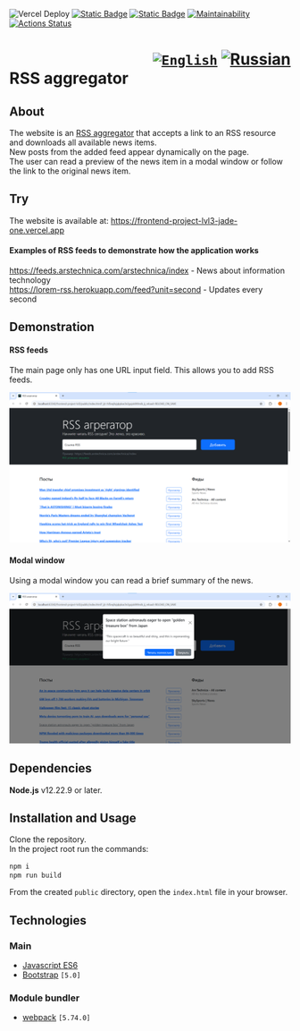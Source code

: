 ![Vercel Deploy](https://deploy-badge.vercel.app/vercel/frontend-project-lvl3-jade-one)
[![Static Badge](https://img.shields.io/badge/node-%3E%3D22.11.0-brightgreen)](https://nodejs.org/en)
[![Static Badge](https://img.shields.io/badge/npm-%3E%3D10.9.0-blue)](https://docs.npmjs.com/downloading-and-installing-node-js-and-npm)
[![Maintainability](https://api.codeclimate.com/v1/badges/930caad48b51130a79af/maintainability)](https://codeclimate.com/github/Frit027/frontend-project-lvl3/maintainability)
[![Actions Status](https://github.com/Frit027/frontend-project-lvl3/workflows/hexlet-check/badge.svg)](https://github.com/Frit027/frontend-project-lvl3/actions)

<h1>
    <div align="right">
        <code><a href="#"><img src="https://cdn.jsdelivr.net/gh/lipis/flag-icons/flags/4x3/us.svg" width="32" alt="English" title="English"/></a></code>
        <a href="README-RU.md"><img src="https://cdn.jsdelivr.net/gh/lipis/flag-icons/flags/4x3/ru.svg" width="32" alt="Russian" title="Russian"/></a>
    </div>
    RSS aggregator
</h1>

## About
The website is an [RSS aggregator](https://en.wikipedia.org/wiki/News_aggregator) that accepts a link to an RSS resource
and downloads all available news items.  
New posts from the added feed appear dynamically on the page.  
The user can read a preview of the news item in a modal window or follow the link to the original news item.

## Try
The website is available at: https://frontend-project-lvl3-jade-one.vercel.app

#### Examples of RSS feeds to demonstrate how the application works
https://feeds.arstechnica.com/arstechnica/index - News about information technology  
https://lorem-rss.herokuapp.com/feed?unit=second - Updates every second

## Demonstration
#### RSS feeds
The main page only has one URL input field. This allows you to add RSS feeds.

![Main page with RSS](assets/list.png)

#### Modal window
Using a modal window you can read a brief summary of the news.

![Modal](assets/modal.png)

## Dependencies
**Node.js** v12.22.9 or later.

## Installation and Usage
Clone the repository.  
In the project root run the commands:
```console
npm i
npm run build
```
From the created `public` directory, open the `index.html` file in your browser.

## Technologies
### Main
- [Javascript ES6](https://www.w3schools.com/js/js_es6.asp)
- [Bootstrap](https://getbootstrap.com/) `[5.0]`
### Module bundler
- [webpack](https://webpack.js.org/) `[5.74.0]`
